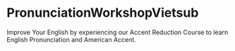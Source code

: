 # PronunciationWorkshopVietsub
Improve Your English by experiencing our Accent Reduction Course to learn English Pronunciation and American Accent.
